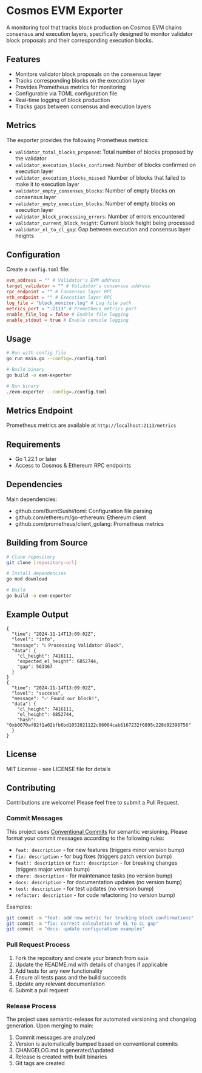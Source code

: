 # Cosmos EVM Exporter

A monitoring tool that tracks block production on Cosmos EVM chains consensus and execution layers, specifically designed to monitor validator block proposals and their corresponding execution blocks.

## Features

- Monitors validator block proposals on the consensus layer
- Tracks corresponding blocks on the execution layer
- Provides Prometheus metrics for monitoring
- Configurable via TOML configuration file
- Real-time logging of block production
- Tracks gaps between consensus and execution layers

## Metrics

The exporter provides the following Prometheus metrics:

- `validator_total_blocks_proposed`: Total number of blocks proposed by the validator
- `validator_execution_blocks_confirmed`: Number of blocks confirmed on execution layer
- `validator_execution_blocks_missed`: Number of blocks that failed to make it to execution layer
- `validator_empty_consensus_blocks`: Number of empty blocks on consensus layer
- `validator_empty_execution_blocks`: Number of empty blocks on execution layer
- `validator_block_processing_errors`: Number of errors encountered
- `validator_current_block_height`: Current block height being processed
- `validator_el_to_cl_gap`: Gap between execution and consensus layer heights

## Configuration

Create a `config.toml` file:

```toml
evm_address = "" # Validator's EVM address
target_validator = "" # Validator's consensus address
rpc_endpoint = "" # Consensus layer RPC
eth_endpoint = "" # Execution layer RPC
log_file = "block_monitor.log" # Log file path
metrics_port = ":2113" # Prometheus metrics port
enable_file_log = false # Enable file logging
enable_stdout = true # Enable console logging
```

## Usage

```bash
# Run with config file
go run main.go --config=./config.toml

# Build binary
go build -o evm-exporter

# Run binary
./evm-exporter --config=./config.toml
```

## Metrics Endpoint

Prometheus metrics are available at `http://localhost:2113/metrics`

## Requirements

- Go 1.22.1 or later
- Access to Cosmos & Ethereum RPC endpoints

## Dependencies

Main dependencies:

- github.com/BurntSushi/toml: Configuration file parsing
- github.com/ethereum/go-ethereum: Ethereum client
- github.com/prometheus/client_golang: Prometheus metrics

## Building from Source

```bash
# Clone repository
git clone [repository-url]

# Install dependencies
go mod download

# Build
go build -o evm-exporter
```

## Example Output

```
{
  "time": "2024-11-14T13:09:02Z",
  "level": "info",
  "message": "ℹ️ Processing Validator Block",
  "data": {
    "cl_height": 7416111,
    "expected_el_height": 6852744,
    "gap": 563367
  }
}
{
  "time": "2024-11-14T13:09:02Z",
  "level": "success",
  "message": "✅ Found our block!",
  "data": {
    "cl_height": 7416111,
    "el_height": 6852744,
    "hash": "0xb0670af82f1a02bfb6bd1052021122c86004cab6167232f6895c228d92398756"
  }
}
```

## License

MIT License - see LICENSE file for details

## Contributing

Contributions are welcome! Please feel free to submit a Pull Request.

### Commit Messages

This project uses [Conventional Commits](https://www.conventionalcommits.org/) for semantic versioning. Please format your commit messages according to the following rules:

- `feat: description` - for new features (triggers minor version bump)
- `fix: description` - for bug fixes (triggers patch version bump)
- `feat!: description` or `fix!: description` - for breaking changes (triggers major version bump)
- `chore: description` - for maintenance tasks (no version bump)
- `docs: description` - for documentation updates (no version bump)
- `test: description` - for test updates (no version bump)
- `refactor: description` - for code refactoring (no version bump)

Examples:

```bash
git commit -m "feat: add new metric for tracking block confirmations"
git commit -m "fix: correct calculation of EL to CL gap"
git commit -m "docs: update configuration examples"
```

### Pull Request Process

1. Fork the repository and create your branch from `main`
2. Update the README.md with details of changes if applicable
3. Add tests for any new functionality
4. Ensure all tests pass and the build succeeds
5. Update any relevant documentation
6. Submit a pull request

### Release Process

The project uses semantic-release for automated versioning and changelog generation. Upon merging to main:

1. Commit messages are analyzed
2. Version is automatically bumped based on conventional commits
3. CHANGELOG.md is generated/updated
4. Release is created with built binaries
5. Git tags are created

